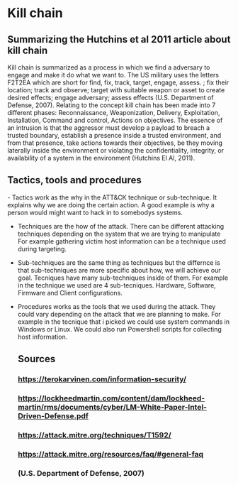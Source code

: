 # Kill chain

## Summarizing the Hutchins et al 2011 article about kill chain

<p>Kill chain is summarized as a process in which we find a adversary to engage and make it do what we want to. The US  military uses the letters F2T2EA which are short for 
find, fix, track, target, engage, assess. ; fix their location; track and observe; target
with suitable weapon or asset to create desired effects; engage adversary; assess effects (U.S. Department
of Defense, 2007). Relating to the concept kill chain has been made into 7 different phases: Reconnaissance, Weaponization, Delivery, Exploitation, Installation, 
Command and control, Actions on objectives. The essence of an intrusion is that the aggressor must develop a payload to breach a trusted boundary,
establish a presence inside a trusted environment, and from that presence, take actions towards their
objectives, be they moving laterally inside the environment or violating the confidentiality, integrity,
or availability of a system in the environment (Hutchins El Al, 2011).</p>

## Tactics, tools and procedures
<p>
  - Tactics work as the why in the ATT&CK technique or sub-technique. It explains why we are doing the certain action.
  A good example is why a person would might want to hack in to somebodys systems.

- Techniques are the how of the attack. There can be different attacking techniques depending on the system that we are trying to manipulate
  For example gathering victim host information can be a technique used during targeting.

- Sub-techniques are the same thing as techniques but the differnce is that sub-techniques are more specific about how,
  we will achieve our goal. Tecniques have many sub-techniques inside of them. For example in the technique we used are 4
  sub-tecniques. Hardware, Software, Firmware and Client configurations.

- Procedures works as the tools that we used during the attack. They could vary depending on the attack that we are planning to make.
  For example in the tecnique that i picked we could use system commands in Windows or Linux. We could also run Powershell scripts for collecting
  host information.</p>

  ## Sources

  ### https://terokarvinen.com/information-security/
  ### https://lockheedmartin.com/content/dam/lockheed-martin/rms/documents/cyber/LM-White-Paper-Intel-Driven-Defense.pdf
  ### https://attack.mitre.org/techniques/T1592/
  ### https://attack.mitre.org/resources/faq/#general-faq
  ### (U.S. Department of Defense, 2007)

